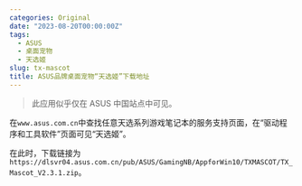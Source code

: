 ```yaml
---
categories: Original
date: "2023-08-20T00:00:00Z"
tags:
  - ASUS
  - 桌面宠物
  - 天选姬
slug: tx-mascot
title: ASUS品牌桌面宠物“天选姬”下载地址
---
```


> 此应用似乎仅在 ASUS 中国站点中可见。

在`www.asus.com.cn`中查找任意天选系列游戏笔记本的服务支持页面，在“驱动程序和工具软件”页面可见“天选姬”。

在此时，下载链接为`https://dlsvr04.asus.com.cn/pub/ASUS/GamingNB/AppforWin10/TXMASCOT/TX_Mascot_V2.3.1.zip`。
